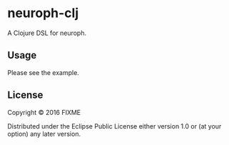 # neuroph-clj

A Clojure DSL for neuroph.

## Usage

Please see the example.

## License

Copyright © 2016 FIXME

Distributed under the Eclipse Public License either version 1.0 or (at
your option) any later version.
